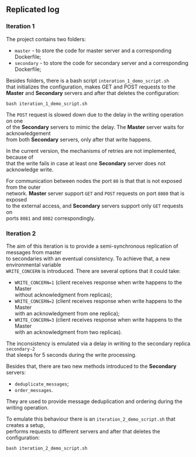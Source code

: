## Replicated log

### Iteration 1

The project contains two folders: 
- `master` - to store the code for master server and a corresponding Dockerfile;
- `secondary` - to store the code for secondary server and a corresponding Dockerfile;

Besides folders, there is a bash script `interation_1_demo_script.sh` <br> 
that initializes the configuration, makes GET and POST requests to the <br>
<b>Master</b> and <b>Secondary</b> servers and after that deletes the configuration:
```shell
bash iteration_1_demo_script.sh
```

The `POST` request is slowed down due to the delay in the writing operation on one <br>
of the <b>Secondary</b> servers to mimic the delay. The <b>Master</b> server waits for acknowledgement <br>
from both <b>Secondary</b> servers, only after that write happens.

In the current version, the mechanisms of retries are not implemented, because of <br>
that the write fails in case at least one <b>Secondary</b> server does not acknowledge write.

For communication between nodes the port `80` is that that is not exposed from the outer <br>
network. <b>Master</b> server support `GET` and `POST` requests on port `8080` that is exposed <br>
to the external access, and <b>Secondary</b> servers support only `GET` requests on <br> 
ports `8081` and `8082` correspondingly.

### Iteration 2

The aim of this iteration is to provide a semi-synchronous replication of messages from master  <br>
to secondaries with an eventual consistency. To achieve that, a new environmental variable  <br>
`WRITE_CONCERN` is introduced. There are several options that it could take:
- `WRITE_CONCERN=1` (client receives response when write happens to the Master <br>
without acknowledgment from replicas);
- `WRITE_CONCERN=2` (client receives response when write happens to the Master <br>
with an acknowledgment from one replica);
- `WRITE_CONCERN=3` (client receives response when write happens to the Master <br>
with an acknowledgment from two replicas).

The inconsistency is emulated via a delay in writing to the secondary replica `secondary-2 ` <br>
that sleeps for 5 seconds during the write processing.

Besides that, there are two new methods introduced to the <b>Secondary</b> servers:
- `deduplicate_messages`;
- `order_messages`.

They are used to provide message deduplication and ordering during the writing operation. <br>

To emulate this behaviour there is an `iteration_2_demo_script.sh` that creates a setup, <br>
performs requests to different servers and after that deletes the configuration:
```shell
bash iteration_2_demo_script.sh
```